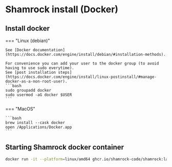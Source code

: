 # Shamrock install (Docker)

## Install docker

=== "Linux (debian)"

    See [Docker documentation](https://docs.docker.com/engine/install/debian/#installation-methods).

    For convenience you can add your user to the docker group (to avoid having to use sudo everytime).
    See [post installation steps](https://docs.docker.com/engine/install/linux-postinstall/#manage-docker-as-a-non-root-user).
    ```bash
    sudo groupadd docker
    sudo usermod -aG docker $USER
    ```

=== "MacOS"

    ```bash
    brew install --cask docker
    open /Applications/Docker.app
    ```

## Starting Shamrock docker container

```bash
docker run -it --platform=linux/amd64 ghcr.io/shamrock-code/shamrock:latest-oneapi
```
